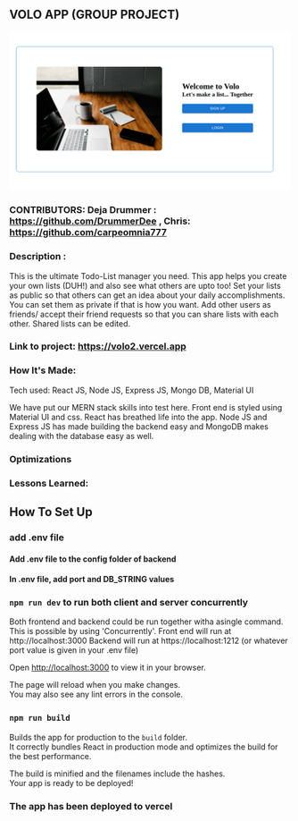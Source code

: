 ## VOLO APP (GROUP PROJECT)

![image](images/volo_screenshot.png)

### CONTRIBUTORS: Deja Drummer : https://github.com/DrummerDee , Chris: https://github.com/carpeomnia777
### Description :
This is the ultimate Todo-List manager you need. This app helps you create your own lists (DUH!) and also see what others are upto too! Set your lists as public so that others can get an idea about your daily accomplishments. You can set them as private if that is how you want. Add other users as friends/ accept their friend requests so that you can share lists with each other. Shared lists can be edited.
### Link to project: https://volo2.vercel.app

### How It's Made:
Tech used: React JS, Node JS, Express JS, Mongo DB, Material UI

We have put our MERN stack skills into test here. Front end is styled using Material UI and css. React has breathed life into the app. Node JS and Express JS has made building the backend easy and MongoDB makes dealing with the database easy as well.

### Optimizations


### Lessons Learned:



## How To Set Up

### add .env file
#### Add .env file to the config folder of backend
#### In .env file, add port and DB_STRING values
### `npm run dev` to run both client and server concurrently

Both frontend and backend could be run together witha asingle command. This is possible by using 'Concurrently'.
Front end will run at http://localhost:3000
Backend will run at https://localhost:1212 (or whatever port value is given in your .env file)

Open [http://localhost:3000](http://localhost:3000) to view it in your browser.

The page will reload when you make changes.\
You may also see any lint errors in the console.

### `npm run build`

Builds the app for production to the `build` folder.\
It correctly bundles React in production mode and optimizes the build for the best performance.

The build is minified and the filenames include the hashes.\
Your app is ready to be deployed!

### The app has been deployed to vercel

